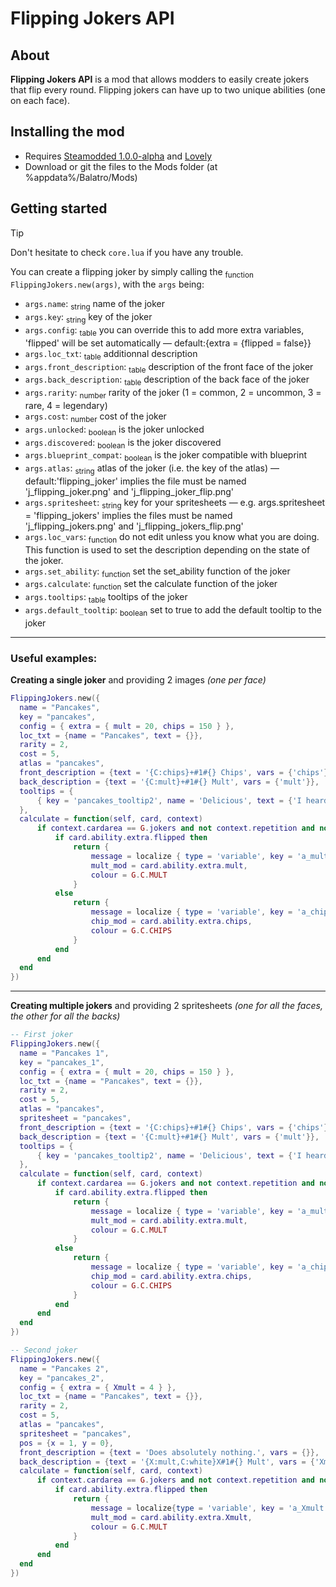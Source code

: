 # Flipping Jokers API

## About

**Flipping Jokers API** is a mod that allows modders to easily create jokers that flip every round.
Flipping jokers can have up to two unique abilities (one on each face).

## Installing the mod

- Requires [Steamodded 1.0.0-alpha](https://github.com/Steamopollys/Steamodded/archive/refs/heads/main.zip) and [Lovely](https://github.com/ethangreen-dev/lovely-injector)
- Download or git the files to the Mods folder (at %appdata%/Balatro/Mods)

## Getting started

> [!TIP]
> Don't hesitate to check `core.lua` if you have any trouble.

You can create a flipping joker by simply calling the <sub>function</sub> `FlippingJokers.new(args)`, with the `args` being:
- `args.name`: <sub>string</sub> name of the joker
- `args.key`: <sub>string</sub> key of the joker
- `args.config`: <sub>table</sub> you can override this to add more extra variables, 'flipped' will be set automatically — default:{extra = {flipped = false}}
- `args.loc_txt`: <sub>table</sub> additionnal description
- `args.front_description`: <sub>table</sub> description of the front face of the joker
- `args.back_description`: <sub>table</sub> description of the back face of the joker
- `args.rarity`: <sub>number</sub> rarity of the joker (1 = common, 2 = uncommon, 3 = rare, 4 = legendary)
- `args.cost`: <sub>number</sub> cost of the joker
- `args.unlocked`: <sub>boolean</sub> is the joker unlocked
- `args.discovered`: <sub>boolean</sub> is the joker discovered
- `args.blueprint_compat`: <sub>boolean</sub> is the joker compatible with blueprint
- `args.atlas`: <sub>string</sub> atlas of the joker (i.e. the key of the atlas) — default:'flipping_joker' implies the file must be named 'j_flipping_joker.png' and 'j_flipping_joker_flip.png'
- `args.spritesheet`: <sub>string</sub> key for your spritesheets — e.g. args.spritesheet = 'flipping_jokers' implies the files must be named 'j_flipping_jokers.png' and 'j_flipping_jokers_flip.png'
- `args.loc_vars`: <sub>function</sub> do not edit unless you know what you are doing. This function is used to set the description depending on the state of the joker.
- `args.set_ability`: <sub>function</sub> set the set_ability function of the joker
- `args.calculate`: <sub>function</sub> set the calculate function of the joker
- `args.tooltips`: <sub>table</sub> tooltips of the joker
- `args.default_tooltip`: <sub>boolean</sub> set to true to add the default tooltip to the joker
---
### Useful examples:
**Creating a single joker** and providing 2 images *(one per face)*
```lua
FlippingJokers.new({
  name = "Pancakes",
  key = "pancakes",
  config = { extra = { mult = 20, chips = 150 } },
  loc_txt = {name = "Pancakes", text = {}},
  rarity = 2,
  cost = 5,
  atlas = "pancakes",
  front_description = {text = '{C:chips}+#1#{} Chips', vars = {'chips'}},
  back_description = {text = '{C:mult}+#1#{} Mult', vars = {'mult'}},
  tooltips = {
      { key = 'pancakes_tooltip2', name = 'Delicious', text = {'I heard that', 'both sides are', 'wonderful'} }
  },
  calculate = function(self, card, context)
      if context.cardarea == G.jokers and not context.repetition and not context.individual and not context.before and not context.after then
          if card.ability.extra.flipped then
              return {
                  message = localize { type = 'variable', key = 'a_mult', vars = { card.ability.extra.mult } },
                  mult_mod = card.ability.extra.mult,
                  colour = G.C.MULT
              }
          else
              return {
                  message = localize { type = 'variable', key = 'a_chips', vars = { card.ability.extra.chips } },
                  chip_mod = card.ability.extra.chips,
                  colour = G.C.CHIPS
              }
          end
      end
  end
})
```
---
**Creating multiple jokers** and providing 2 spritesheets *(one for all the faces, the other for all the backs)*
```lua
-- First joker
FlippingJokers.new({
  name = "Pancakes 1",
  key = "pancakes_1",
  config = { extra = { mult = 20, chips = 150 } },
  loc_txt = {name = "Pancakes", text = {}},
  rarity = 2,
  cost = 5,
  atlas = "pancakes",
  spritesheet = "pancakes",
  front_description = {text = '{C:chips}+#1#{} Chips', vars = {'chips'}},
  back_description = {text = '{C:mult}+#1#{} Mult', vars = {'mult'}},
  tooltips = {
      { key = 'pancakes_tooltip2', name = 'Delicious', text = {'I heard that', 'both sides are', rainbow_text('wonderful')} }
  },
  calculate = function(self, card, context)
      if context.cardarea == G.jokers and not context.repetition and not context.individual and not context.before and not context.after then
          if card.ability.extra.flipped then
              return {
                  message = localize { type = 'variable', key = 'a_mult', vars = { card.ability.extra.mult } },
                  mult_mod = card.ability.extra.mult,
                  colour = G.C.MULT
              }
          else
              return {
                  message = localize { type = 'variable', key = 'a_chips', vars = { card.ability.extra.chips } },
                  chip_mod = card.ability.extra.chips,
                  colour = G.C.CHIPS
              }
          end
      end
  end
})

-- Second joker
FlippingJokers.new({
  name = "Pancakes 2",
  key = "pancakes_2",
  config = { extra = { Xmult = 4 } },
  loc_txt = {name = "Pancakes", text = {}},
  rarity = 2,
  cost = 5,
  atlas = "pancakes",
  spritesheet = "pancakes",
  pos = {x = 1, y = 0},
  front_description = {text = 'Does absolutely nothing.', vars = {}},
  back_description = {text = '{X:mult,C:white}X#1#{} Mult', vars = {'Xmult'}},
  calculate = function(self, card, context)
      if context.cardarea == G.jokers and not context.repetition and not context.individual and not context.before and not context.after then
          if card.ability.extra.flipped then
              return {
                  message = localize{type = 'variable', key = 'a_Xmult', vars = { card.ability.extra.Xmult }},
                  mult_mod = card.ability.extra.Xmult,
                  colour = G.C.MULT
              }
          end
      end
  end
})
```
